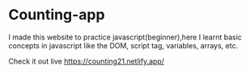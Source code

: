 # Counting-app
I made this website to practice javascript(beginner),here I learnt basic concepts in javascript like the DOM, script tag, variables, arrays, etc.

Check it out live
https://counting21.netlify.app/
